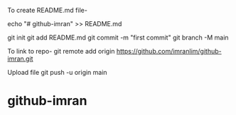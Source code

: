 To create README.md file-

echo "# github-imran" >> README.md 


git init
git add README.md
git commit -m "first commit"
git branch -M main

To link to repo-
git remote add origin https://github.com/imranlim/github-imran.git

Upload file
git push -u origin main

# github-imran
